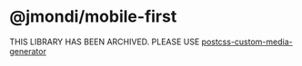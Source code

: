 # @jmondi/mobile-first

THIS LIBRARY HAS BEEN ARCHIVED. PLEASE USE [postcss-custom-media-generator](https://allmyfutures/postcss-custom-media-generator)
